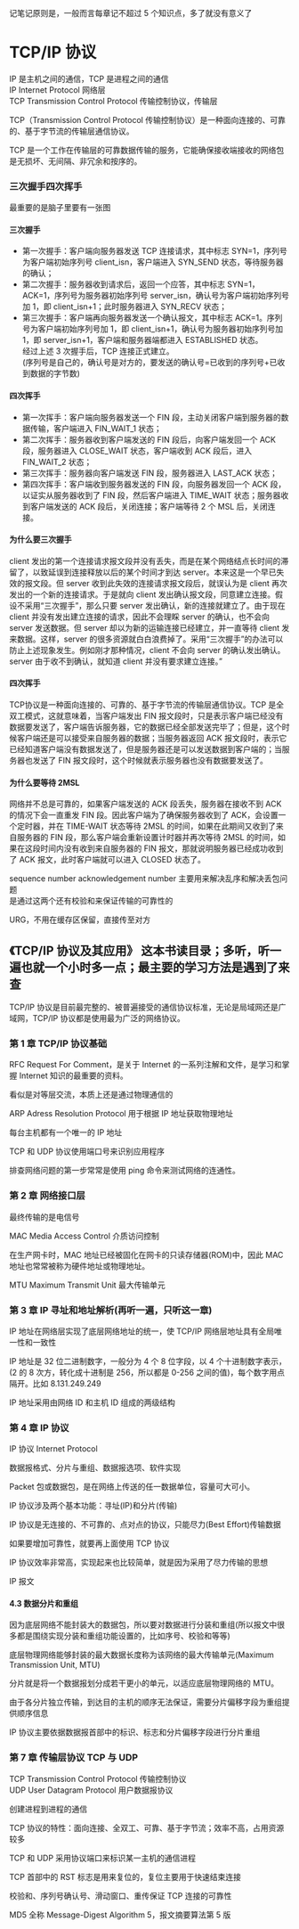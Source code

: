 
记笔记原则是，一般而言每章记不超过 5 个知识点，多了就没有意义了  


# TCP/IP 协议  

IP 是主机之间的通信，TCP 是进程之间的通信  
IP Internet Protocol 网络层  
TCP Transmission Control Protocol 传输控制协议，传输层  

TCP（Transmission Control Protocol 传输控制协议）是一种面向连接的、可靠的、基于字节流的传输层通信协议。  

TCP 是一个工作在传输层的可靠数据传输的服务，它能确保接收端接收的网络包是无损坏、无间隔、非冗余和按序的。  


### 三次握手四次挥手 
最重要的是脑子里要有一张图  
#### 三次握手
* 第一次握手：客户端向服务器发送 TCP 连接请求，其中标志 SYN=1，序列号为客户端初始序列号 client_isn，客户端进入 SYN_SEND 状态，等待服务器的确认；  
* 第二次握手：服务器收到请求后，返回一个应答，其中标志 SYN=1，ACK=1，序列号为服务器初始序列号 server_isn，确认号为客户端初始序列号加 1，即 client_isn+1；此时服务器进入 SYN_RECV 状态；  
* 第三次握手：客户端再向服务器发送一个确认报文，其中标志 ACK=1。序列号为客户端初始序列号加 1，即 client_isn+1，确认号为服务器初始序列号加 1，即 server_isn+1，客户端和服务器端都进入 ESTABLISHED 状态。  
经过上述 3 次握手后，TCP 连接正式建立。  
(序列号是自己的，确认号是对方的，要发送的确认号=已收到的序列号+已收到数据的字节数)  

#### 四次挥手
* 第一次挥手：客户端向服务器发送一个 FIN 段，主动关闭客户端到服务器的数据传输，客户端进入 FIN_WAIT_1 状态；  
* 第二次挥手：服务器收到客户端发送的 FIN 段后，向客户端发回一个 ACK 段，服务器进入 CLOSE_WAIT 状态，客户端收到 ACK 段后，进入 FIN_WAIT_2 状态；  
* 第三次挥手：服务器向客户端发送 FIN 段，服务器进入 LAST_ACK 状态；  
* 第四次挥手：客户端收到服务器发送的 FIN 段，向服务器发回一个 ACK 段，以证实从服务器收到了 FIN 段，然后客户端进入 TIME_WAIT 状态；服务器收到客户端发送的 ACK 段后，关闭连接；客户端等待 2 个 MSL 后，关闭连接。  


#### 为什么要三次握手
client 发出的第一个连接请求报文段并没有丢失，而是在某个网络结点长时间的滞留了，以致延误到连接释放以后的某个时间才到达 server。本来这是一个早已失效的报文段。但 server 收到此失效的连接请求报文段后，就误认为是 client 再次发出的一个新的连接请求。于是就向 client 发出确认报文段，同意建立连接。假设不采用“三次握手”，那么只要 server 发出确认，新的连接就建立了。由于现在 client 并没有发出建立连接的请求，因此不会理睬 server 的确认，也不会向 server 发送数据。但 server 却以为新的运输连接已经建立，并一直等待 client 发来数据。这样，server 的很多资源就白白浪费掉了。采用“三次握手”的办法可以防止上述现象发生。例如刚才那种情况，client 不会向 server 的确认发出确认。server 由于收不到确认，就知道 client 并没有要求建立连接。”


#### 四次挥手  

TCP协议是一种面向连接的、可靠的、基于字节流的传输层通信协议。TCP 是全双工模式，这就意味着，当客户端发出 FIN 报文段时，只是表示客户端已经没有数据要发送了，客户端告诉服务器，它的数据已经全部发送完毕了；但是，这个时候客户端还是可以接受来自服务器的数据；当服务器返回 ACK 报文段时，表示它已经知道客户端没有数据发送了，但是服务器还是可以发送数据到客户端的；当服务器也发送了 FIN 报文段时，这个时候就表示服务器也没有数据要发送了。  


#### 为什么要等待 2MSL  
网络并不总是可靠的，如果客户端发送的 ACK 段丢失，服务器在接收不到 ACK 的情况下会一直重发 FIN 段。因此客户端为了确保服务器收到了 ACK，会设置一个定时器，并在 TIME-WAIT 状态等待 2MSL 的时间，如果在此期间又收到了来自服务器的 FIN 段，那么客户端会重新设置计时器并再次等待 2MSL 的时间，如果在这段时间内没有收到来自服务器的 FIN 报文，那就说明服务器已经成功收到了 ACK 报文，此时客户端就可以进入 CLOSED 状态了。  



sequence number acknowledgement number 主要用来解决乱序和解决丢包问题  
是通过这两个还有校验和来保证传输的可靠性的  

URG，不用在缓存区保留，直接传至对方  


## 《TCP/IP 协议及其应用》  这本书读目录；多听，听一遍也就一个小时多一点；最主要的学习方法是遇到了来查  

TCP/IP 协议是目前最完整的、被普遍接受的通信协议标准，无论是局域网还是广域网，TCP/IP 协议都是使用最为广泛的网络协议。  

### 第 1 章 TCP/IP 协议基础  

RFC Request For Comment，是关于 Internet 的一系列注解和文件，是学习和掌握 Internet 知识的最重要的资料。  

看似是对等层交流，本质上还是通过物理通信的  

ARP Adress Resolution Protocol 用于根据 IP 地址获取物理地址  

每台主机都有一个唯一的 IP 地址  

TCP 和 UDP 协议使用端口号来识别应用程序  

排查网络问题的第一步常常是使用 ping 命令来测试网络的连通性。  



### 第 2 章 网络接口层 
最终传输的是电信号  

MAC Media Access Control 介质访问控制  

在生产网卡时，MAC 地址已经被固化在网卡的只读存储器(ROM)中，因此 MAC 地址也常常被称为硬件地址或物理地址。  

MTU Maximum Transmit Unit 最大传输单元  


### 第 3 章 IP 寻址和地址解析(再听一遍，只听这一章)  

IP 地址在网络层实现了底层网络地址的统一，使 TCP/IP 网络层地址具有全局唯一性和一致性  

IP 地址是 32 位二进制数字，一般分为 4 个 8 位字段，以 4 个十进制数字表示，(2 的 8 次方，转化成十进制是 256，所以都是 0-256 之间的值)，每个数字用点隔开。比如 8.131.249.249  

IP 地址采用由网络 ID 和主机 ID 组成的两级结构  



### 第 4 章 IP 协议  

IP 协议 Internet Protocol  

数据报格式、分片与重组、数据报选项、软件实现  

Packet 包或数据包，是在网络上传送的任一数据单位，容量可大可小。  

IP 协议涉及两个基本功能：寻址(IP)和分片(传输)  

IP 协议是无连接的、不可靠的、点对点的协议，只能尽力(Best Effort)传输数据  

如果要增加可靠性，就要再上面使用 TCP 协议  

IP 协议效率非常高，实现起来也比较简单，就是因为采用了尽力传输的思想  

IP 报文  

#### 4.3 数据分片和重组  
因为底层网络不能封装大的数据包，所以要对数据进行分装和重组(所以报文中很多都是围绕实现分装和重组功能设置的，比如序号、校验和等等)  

底层物理网络能够封装的最大数据长度称为该网络的最大传输单元(Maximum Transmission Unit, MTU)  

分片就是将一个数据报划分成若干更小的单元，以适应底层物理网络的 MTU。  

由于各分片独立传输，到达目的主机的顺序无法保证，需要分片偏移字段为重组提供顺序信息  

IP 协议主要依据数据报首部中的标识、标志和分片偏移字段进行分片重组  


### 第 7 章 传输层协议 TCP 与 UDP  

TCP Transmission Control Protocol 传输控制协议  
UDP User Datagram Protocol 用户数据报协议  

创建进程到进程的通信  

TCP 协议的特性：面向连接、全双工、可靠、基于字节流；效率不高，占用资源较多  

TCP 和 UDP 采用协议端口来标识某一主机的通信进程  

TCP 首部中的 RST 标志是用来复位的，复位主要用于快速结束连接  

校验和、序列号确认号、滑动窗口、重传保证 TCP 连接的可靠性  


MD5 全称 Message-Digest Algorithm 5，报文摘要算法第 5 版  





